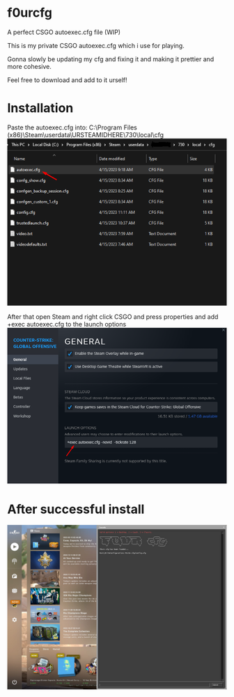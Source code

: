 # f0urcfg
A perfect CSGO autoexec.cfg file (WIP)

This is my private CSGO autoexec.cfg which i use for playing.

Gonna slowly be updating my cfg and fixing it and making it prettier and more cohesive.

Feel free to download and add to it urself!


# Installation


Paste the autoexec.cfg into:
C:\Program Files (x86)\Steam\userdata\URSTEAMIDHERE\730\local\cfg
![alt text](https://github.com/f0urTTV/f0urcfg/blob/main/image.png)

After that open Steam and right click CSGO and press properties and add +exec autoexec.cfg to the launch options
![alt text](https://github.com/f0urTTV/f0urcfg/blob/main/Screenshot_1.png)


# After successful install
![alt text](https://github.com/f0urTTV/f0urcfg/blob/main/20230415093412_1.jpg)

